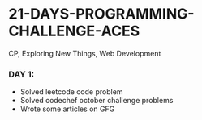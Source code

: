 # 21-DAYS-PROGRAMMING-CHALLENGE-ACES
   CP, Exploring New Things, Web Development

### DAY 1:
  - Solved leetcode code problem 
  - Solved codechef october challenge problems
  - Wrote some articles on GFG
